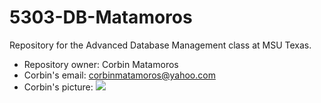 # 5303-DB-Matamoros
Repository for the Advanced Database Management class at MSU Texas.

- Repository owner: Corbin Matamoros
- Corbin's email: corbinmatamoros@yahoo.com
- Corbin's picture: <img src="https://photos.app.goo.gl/LU1A7ribUQdWuhZ38">
